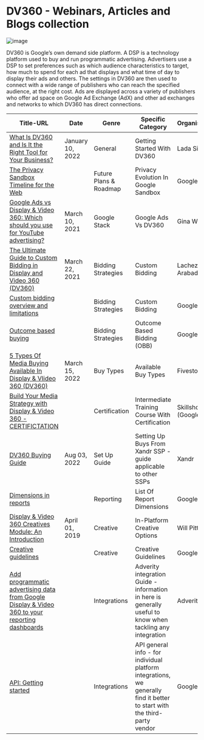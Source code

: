# DV360 - Webinars, Articles and Blogs collection
![image](https://user-images.githubusercontent.com/71815964/111277138-037ce100-8630-11eb-9827-38fb9632be32.png)

DV360 is Google’s own demand side platform. A DSP is a technology platform used to buy and run programmatic advertising. 
Advertisers use a DSP to set preferences such as which audience characteristics to target, how much to spend for each ad that displays and what time of day to display their ads and others. 
The settings in DV360 are then used to connect with a wide range of publishers who can reach the specified audience, at the right cost. 
Ads are displayed across a variety of publishers who offer ad space on Google Ad Exchange (AdX) and other ad exchanges and networks to which DV360 has direct connections.

| Title-URL      | Date | Genre  |Specific Category | Organiser/Author |
| -----------   | -----------      | -----------      | -----------      |--------- |
| [What Is DV360 and Is It the Right Tool for Your Business?](https://delvedeeper.com/articles/what-is-dv360/)  | January 10, 2022 | General |   Getting Started With DV360       | Lada Sierra
| [The Privacy Sandbox Timeline for the Web](https://privacysandbox.com/intl/en_us/open-web/#the-privacy-sandbox-timeline)   | | Future Plans & Roadmap |Privacy Evolution In Google Sandbox |   Google      |
| [Google Ads vs Display & Video 360: Which should you use for YouTube advertising?](https://www.searchlaboratory.com/2021/03/google-ads-vs-display-video-360-which-should-you-use-for-youtube-advertising/)   | March 10, 2021 | Google Stack | Google Ads Vs DV360 |   Gina Wisse       |
| [The Ultimate Guide to Custom Bidding in Display and Video 360 (DV360)](https://www.datastudio.ca/custom-bidding/the-ultimate-guide-to-custom-bidding-in-display-and-video-360-dv360/)   | March 22, 2021 | Bidding Strategies | Custom Bidding |   Lachezar Arabadzhiev |
| [Custom bidding overview and limitations](https://support.google.com/displayvideo/answer/9723477?hl=en)   |  | Bidding Strategies | Custom Bidding |    Google    |
| [Outcome based buying](https://support.google.com/displayvideo/answer/9364809?hl=en)     |  |  Bidding Strategies | Outcome Based Bidding (OBB) |  Google |
| [5 Types Of Media Buying Available In Display & VIideo 360 (DV360)](https://fivestones.net/en/blog/gmp/dv360/5-types-media-buying-dv360/)     | March 15, 2022 |  Buy Types | Available Buy Types |  Fivestones      |
| [Build Your Media Strategy with Display & Video 360 - CERTIFICTATION](https://skillshop.exceedlms.com/student/path/33854-build-your-media-strategy-with-display-video-360?sid=59e59df3-8939-4593-9bfd-8072e742d194&sid_i=0)     |   |  Certification | Intermediate Training Course With Certification |  Skillshop (Google)     |
| [DV360 Buying Guide](https://docs.xandr.com/bundle/xandr-bidders/page/dv360-buying-guide.html)   | Aug 03, 2022 | Set Up Guide | Setting Up Buys From Xandr SSP - guide applicable to other SSPs |   Xandr       |
| [Dimensions in reports](https://support.google.com/displayvideo/table/9046540?hl=en)   |  | Reporting | List Of Report Dimensions |   Google       |
| [Display & Video 360 Creatives Module: An Introduction](https://www.adaptworldwide.com/insights/2019/display-video-360-creatives-module)     | April 01, 2019 |  Creative | In-Platform Creative Options |  Will Pitts       |
| [Creative guidelines](https://support.google.com/displayvideo/topic/3056026?hl=en&ref_topic=9059508)   |  | Creative |Creative Guidelines|  Google |
| [Add programmatic advertising data from Google Display & Video 360 to your reporting dashboards](https://www.adverity.com/data-connectors/advertising/google-display-video-360)   |  | Integrations |Adverity integration Guide -  information in here is generally useful to know when tackling any integration|   Adverity |
| [API: Getting started](https://developers.google.com/display-video/api/guides/getting-started/overview)   |  | Integrations |API general info - for individual platform integrations, we generally find it better to start with the third-party vendor |   Google     |
